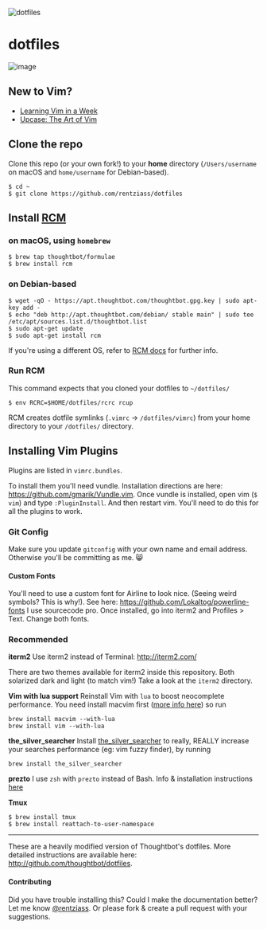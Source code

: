 ![dotfiles](https://media.giphy.com/media/K6nPw4pe3r6Bq/giphy.gif)

# dotfiles
![image](https://user-images.githubusercontent.com/6207785/125364604-b3f2bb80-e36a-11eb-9d0d-b533a87c2520.png)

## New to Vim?

- [Learning Vim in a Week](https://mikecoutermarsh.com/boston-vim-learning-vim-in-a-week/)
- [Upcase: The Art of Vim](https://upcase.com/vim)

## Clone the repo

Clone this repo (or your own fork!) to your **home** directory (`/Users/username` on macOS and `home/username` for Debian-based).

```
$ cd ~
$ git clone https://github.com/rentziass/dotfiles
```

## Install [RCM](https://github.com/thoughtbot/rcm)

### on macOS, using `homebrew`

```
$ brew tap thoughtbot/formulae
$ brew install rcm
```

### on Debian-based

```
$ wget -qO - https://apt.thoughtbot.com/thoughtbot.gpg.key | sudo apt-key add -
$ echo "deb http://apt.thoughtbot.com/debian/ stable main" | sudo tee /etc/apt/sources.list.d/thoughtbot.list
$ sudo apt-get update
$ sudo apt-get install rcm
```

If you're using a different OS, refer to [RCM docs](https://github.com/thoughtbot/rcm) for further info.

### Run RCM

This command expects that you cloned your dotfiles to `~/dotfiles/`

```
$ env RCRC=$HOME/dotfiles/rcrc rcup
```

RCM creates dotfile symlinks (`.vimrc` -> `/dotfiles/vimrc`) from your home directory to your `/dotfiles/` directory.

## Installing Vim Plugins

Plugins are listed in `vimrc.bundles`.

To install them you'll need vundle. Installation directions are here: https://github.com/gmarik/Vundle.vim.
Once vundle is installed, open vim (`$ vim`) and type `:PluginInstall`. And then restart vim. You'll need to do this for all the plugins to work.

### Git Config

Make sure you update `gitconfig` with your own name and email address. Otherwise you'll be committing as me. :smile_cat:

#### Custom Fonts

You'll need to use a custom font for Airline to look nice. (Seeing weird symbols? This is why!). See here: https://github.com/Lokaltog/powerline-fonts
I use sourcecode pro. Once installed, go into iterm2 and Profiles > Text. Change both fonts.

### Recommended

**iterm2**
Use iterm2 instead of Terminal: http://iterm2.com/

There are two themes available for iterm2 inside this repository. Both solarized dark and light (to match vim!) Take a look at the `iterm2` directory.

**Vim with lua support** Reinstall Vim with `lua` to boost neocomplete performance. You need install macvim first ([more info here](https://coderwall.com/p/c4hk6w/enable-vim-with-lua-support)) so run

```
brew install macvim --with-lua
brew install vim --with-lua
```

**the_silver_searcher** Install [the_silver_searcher](https://github.com/ggreer/the_silver_searcher#installing) to really, REALLY increase your searches performance (eg: vim fuzzy finder), by running

```
brew install the_silver_searcher
```

**prezto**
I use `zsh` with `prezto` instead of Bash. Info & installation instructions [here](https://github.com/ggreer/the_silver_searcher#installing)

**Tmux**

```
$ brew install tmux
$ brew install reattach-to-user-namespace
```

---

These are a heavily modified version of Thoughtbot's dotfiles. More detailed instructions are available here: http://github.com/thoughtbot/dotfiles.

#### Contributing

Did you have trouble installing this? Could I make the documentation better? Let me know [@rentziass](http://twitter.com/rentziass). Or please fork & create a pull request with your suggestions.
